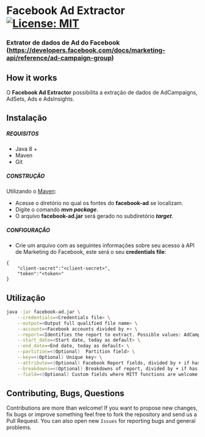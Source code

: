 
# Facebook Ad Extractor [![License: MIT](https://img.shields.io/badge/License-MIT-yellow.svg)](https://opensource.org/licenses/MIT)
### Extrator de dados de Ad do Facebook (https://developers.facebook.com/docs/marketing-api/reference/ad-campaign-group)

## How it works

O **Facebook Ad Extractor** possibilita a extração de dados de AdCampaigns, AdSets, Ads e AdsInsights.

## Instalação

##### REQUISITOS

- Java 8 +
- Maven
- Git

##### CONSTRUÇÃO

Utilizando o [Maven](https://maven.apache.org/):

- Acesse o diretório no qual os fontes do **facebook-ad** se localizam.
- Digite o comando _**mvn package**_.
- O arquivo **facebook-ad.jar** será gerado no subdiretório **_target_**.

##### CONFIGURAÇÂO

* Crie um arquivo com as seguintes informações sobre seu acesso à API de Marketing do Facebook, este será o seu **credentials file**:

```
{
	"client-secret":"<client-secret>",
	"token":"<token>"
}
```

## Utilização

```bash
java -jar facebook-ad.jar \
	--credentials=<Credentials file> \
	--output=<Output full qualified file name> \
	--account=<Facebook accounts divided by +> \
	--report=<Identifies the report to extract. Possible values: AdCampaigns, AdSets, Ads e AdsInsights> \
	--start_date=<Start date, today as default> \
	--end_date=<End date, today as default> \
	--partition=<(Optional)  Partition field> \
	--key=<(Optional) Unique key> \
	--attribute=<(Optional) Facebook Report fields, divided by + if has more than one field> \
	--breakdowns=<(Optional) Breakdowns of report, divided by + if has more than one field> \
	--field=<(Optional) Custom fields where MITT functions are welcome, divided by + if has more than one field>
```

## Contributing, Bugs, Questions
Contributions are more than welcome! If you want to propose new changes, fix bugs or improve something feel free to fork the repository and send us a Pull Request. You can also open new `Issues` for reporting bugs and general problems.
